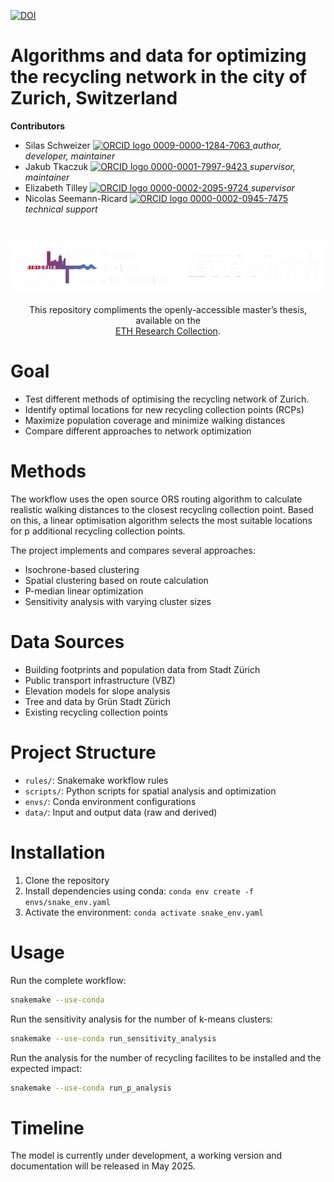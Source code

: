 <!-- badges: start -->
[![DOI](https://zenodo.org/badge/DOI/10.5281/zenodo.15320179.svg)](https://doi.org/10.5281/zenodo.15320179)
<!-- badges: end -->

<h1> Algorithms and data for optimizing the recycling network in the city of Zurich, Switzerland </h1>

<b>Contributors</b>  
- Silas Schweizer <a href="https://orcid.org/0009-0000-1284-7063">
<img alt="ORCID logo" src="https://info.orcid.org/wp-content/uploads/2019/11/orcid_16x16.png" width="16" height="16" /> 0009-0000-1284-7063
</a> *author, developer, maintainer*  
- Jakub Tkaczuk <a href="https://orcid.org/0000-0001-7997-9423">
<img alt="ORCID logo" src="https://info.orcid.org/wp-content/uploads/2019/11/orcid_16x16.png" width="16" height="16" /> 0000-0001-7997-9423
</a> *supervisor, maintainer*  
- Elizabeth Tilley <a href="https://orcid.org/0000-0002-2095-9724">
<img alt="ORCID logo" src="https://info.orcid.org/wp-content/uploads/2019/11/orcid_16x16.png" width="16" height="16" /> 0000-0002-2095-9724
</a> *supervisor*  
- Nicolas Seemann-Ricard <a href="https://orcid.org/0000-0002-0945-7475">
<img alt="ORCID logo" src="https://info.orcid.org/wp-content/uploads/2019/11/orcid_16x16.png" width="16" height="16" /> 0000-0002-0945-7475
</a> *technical support*  

<br>
<p align="middle"> 
<img src="img/ETH_GHE_logo_negative.svg" width=600>
<br><br>
This repository compliments the openly-accessible master’s thesis, available on the<br \>  
<a href="">ETH Research Collection</a>.
</p>

# Goal
- Test different methods of optimising the recycling network of Zurich.
- Identify optimal locations for new recycling collection points (RCPs)
- Maximize population coverage and minimize walking distances
- Compare different approaches to network optimization

# Methods
The workflow uses the open source ORS routing algorithm to calculate realistic walking distances to the closest recycling collection point. Based on this, a linear optimisation algorithm selects the most suitable locations for p additional recycling collection points.

The project implements and compares several approaches:
- Isochrone-based clustering
- Spatial clustering based on route calculation
- P-median linear optimization
- Sensitivity analysis with varying cluster sizes

# Data Sources
- Building footprints and population data from Stadt Zürich
- Public transport infrastructure (VBZ)
- Elevation models for slope analysis
- Tree and data by Grün Stadt Zürich
- Existing recycling collection points

# Project Structure
- `rules/`: Snakemake workflow rules
- `scripts/`: Python scripts for spatial analysis and optimization
- `envs/`: Conda environment configurations
- `data/`: Input and output data (raw and derived)

# Installation
1. Clone the repository
2. Install dependencies using conda: `conda env create -f envs/snake_env.yaml`
3. Activate the environment: `conda activate snake_env.yaml`

# Usage
Run the complete workflow:
```bash
snakemake --use-conda
```

Run the sensitivity analysis for the number of k-means clusters:

```bash
snakemake --use-conda run_sensitivity_analysis
```

Run the analysis for the number of recycling facilites to be installed and the expected impact:

```bash
snakemake --use-conda run_p_analysis
```
# Timeline
The model is currently under development, a working version and documentation will be released in May 2025.

